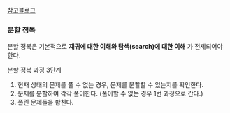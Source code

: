 [참고블로그](https://st-lab.tistory.com/227)

### 분할 정복

분할 정복은 기본적으로 **재귀에 대한 이해와 탐색(search)에 대한 이해** 가 전제되어야 한다.

분할 정복 과정 3단계
1. 현재 상태의 문제를 풀 수 없는 경우, 문제를 분할할 수 있는지를 확인한다.
2. 문제를 분할하여 각각 풀이한다. (풀이할 수 없는 경우 1번 과정으로 간다.)
3. 풀린 문제들을 합친다.

